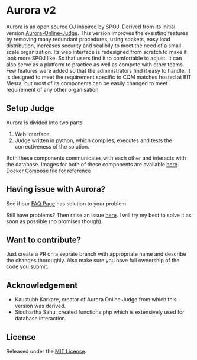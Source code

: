 Aurora v2
=========

Aurora is an open source OJ inspired by SPOJ. Derived from its initial version [Aurora-Online-Judge](https://github.com/kaustubh-karkare/aurora-online-judge). This version improves the exsisting features by removing many redundant procedures, using sockets, easy load distribution, increases security and scalibily to meet the need of a small scale organization.
Its web interface is redesigned from scratch to make it look more SPOJ like. So that users find it to comfortable to adjust. It can also serve as a platform to practice as well as compete with other teams. Few features were added so that the administrators find it easy to handle.
It is designed to meet the requirement specific to CQM matches hosted at BIT Mesra, but most of its components can be easily changed to meet requirement of any other organisation.

Setup Judge
-----------

Aurora is divided into two parts

1. Web Interface
2. Judge written in python, which compiles, executes and tests the correctiveness of the solution.

Both these components communicates with each other and interacts with the database. 
Images for both of these components are available [here](https://github.com/pushkar8723/aurora/packages).
[Docker Compose file for reference](https://github.com/pushkar8723/aurora/blob/master/docker-compose.yml)

Having issue with Aurora?
-------------------------

See if our [FAQ Page](https://github.com/pushkar8723/Aurora/wiki/FAQ) has solution to your problem.

Still have problems? Then raise an issue [here](https://github.com/pushkar8723/Aurora/issues). I will try my best to solve it as soon as possible (no promises though).

Want to contribute?
-------------------

Just create a PR on a seprate branch with appropriate name and describe the changes thoroughly.
Also make sure you have full ownership of the code you submit.

Acknowledgement
---------------

* Kaustubh Karkare, creator of Aurora Online Judge from which this version was derived.
* Siddhartha Sahu, created functions.php which is extensively used for database interaction.

License
-------

Released under the [MIT License](http://opensource.org/licenses/MIT).
